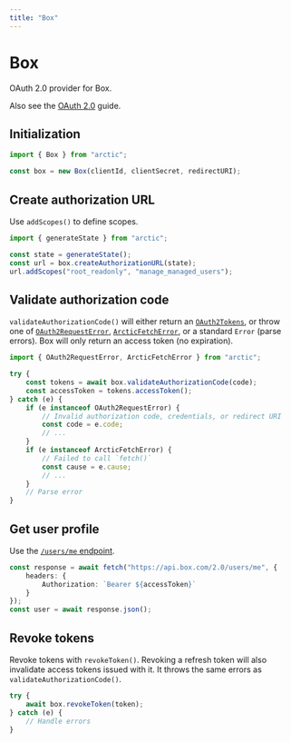 ```yaml
---
title: "Box"
---
```


# Box

OAuth 2.0 provider for Box.

Also see the [OAuth 2.0](/guides/oauth2) guide.

## Initialization

```ts
import { Box } from "arctic";

const box = new Box(clientId, clientSecret, redirectURI);
```

## Create authorization URL

Use `addScopes()` to define scopes.

```ts
import { generateState } from "arctic";

const state = generateState();
const url = box.createAuthorizationURL(state);
url.addScopes("root_readonly", "manage_managed_users");
```

## Validate authorization code

`validateAuthorizationCode()` will either return an [`OAuth2Tokens`](/reference/main/OAuth2Tokens), or throw one of [`OAuth2RequestError`](/reference/main/OAuth2RequestError), [`ArcticFetchError`](/reference/main/ArcticFetchError), or a standard `Error` (parse errors). Box will only return an access token (no expiration).

```ts
import { OAuth2RequestError, ArcticFetchError } from "arctic";

try {
	const tokens = await box.validateAuthorizationCode(code);
	const accessToken = tokens.accessToken();
} catch (e) {
	if (e instanceof OAuth2RequestError) {
		// Invalid authorization code, credentials, or redirect URI
		const code = e.code;
		// ...
	}
	if (e instanceof ArcticFetchError) {
		// Failed to call `fetch()`
		const cause = e.cause;
		// ...
	}
	// Parse error
}
```

## Get user profile

Use the [`/users/me` endpoint](https://developer.box.com/reference/get-users-me).

```ts
const response = await fetch("https://api.box.com/2.0/users/me", {
	headers: {
		Authorization: `Bearer ${accessToken}`
	}
});
const user = await response.json();
```

## Revoke tokens

Revoke tokens with `revokeToken()`. Revoking a refresh token will also invalidate access tokens issued with it. It throws the same errors as `validateAuthorizationCode()`.

```ts
try {
	await box.revokeToken(token);
} catch (e) {
	// Handle errors
}
```
